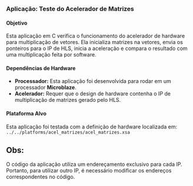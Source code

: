 ### Aplicação: Teste do Acelerador de Matrizes

#### Objetivo

Esta aplicação em C verifica o funcionamento do acelerador de hardware para multiplicação de vetores. Ela inicializa matrizes na vetores, envia os ponteiros para o IP de HLS, inicia a aceleração e compara o resultado com uma multiplicação feita por software. 

#### Dependências de Hardware

-   **Processador:** Esta aplicação foi desenvolvida para rodar em um processador **Microblaze**.
-   **Acelerador:** Requer que o design de hardware contenha o IP de multiplicação de matrizes gerado pelo HLS.

#### Plataforma Alvo

Esta aplicação foi testada com a definição de hardware localizada em:
`../../platforms/acel_matrizes/acel_matrizes.xsa`

## Obs:

O código da aplicação utiliza um endereçamento exclusivo para cada IP. Portanto, para utilizar outro IP, é necessário modificar os endereços correspondentes no código.